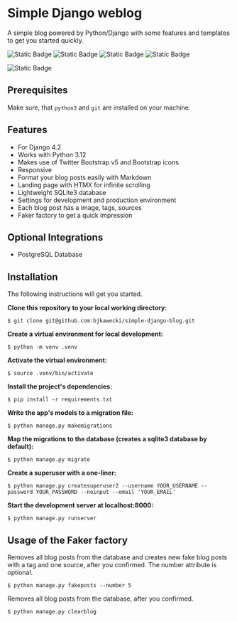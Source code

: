 # Simple Django weblog

A simple blog powered by Python/Django with some features and templates to get you started quickly.

![Static Badge](https://img.shields.io/badge/DJANGO-4.2-%23092E20?style=flat-square&logo=django&labelColor=%23092E20&color=gray)
![Static Badge](https://img.shields.io/badge/BOOTSTRAP-5-%237952B3?style=flat-square&logo=bootstrap&labelColor=%237952B3&color=gray)
![Static Badge](https://img.shields.io/badge/HTMX-%233366CC?style=flat-square&logo=htmx&labelColor=%233366CC)
![Static Badge](https://img.shields.io/badge/MARKDOWN-%23000000?style=flat-square&logo=markdown&labelColor=%23000000)

![Static Badge](https://img.shields.io/badge/MARKDOWN-%000000?style=flat&logo=markdown)


## Prerequisites

Make sure, that `python3` and `git` are installed on your machine.

## Features

- For Django 4.2
- Works with Python 3.12
- Makes use of Twitter Bootstrap v5 and Bootstrap icons
- Responsive
- Format your blog posts easily with Markdown
- Landing page with HTMX for infinite scrolling 
- Lightweight SQLite3 database
- Settings for development and production environment
- Each blog post has a image, tags, sources
- Faker factory to get a quick impression


## Optional Integrations

- PostgreSQL Database

## Installation

The following instructions will get you started.

**Clone this repository to your local working directory:**
```
$ git clone git@github.com:bjkawecki/simple-django-blog.git
```
**Create a virtual environment for local development:**
```
$ python -m venv .venv
```
**Activate the virtual environment:**
```
$ source .venv/bin/activate
```
**Install the project's dependencies:**
```
$ pip install -r requirements.txt
```
**Write the app's models to a migration file:**
```
$ python manage.py makemigrations
```
**Map the migrations to the database (creates a sqlite3 database by default):**
```
$ python manage.py migrate
```
**Create a superuser with a one-liner:**
```
$ python manage.py createsuperuser2 --username YOUR_USERNAME --password YOUR_PASSWORD --noinput --email 'YOUR_EMAIL'
```
**Start the development server at localhost:8000:**
```
$ python manage.py runserver
```


## Usage of the Faker factory

Removes all blog posts from the database and creates new fake blog posts with a tag and one source, after you confirmed. The number attribute is optional.
```
$ python manage.py fakeposts --number 5
```

Removes all blog posts from the database, after you confirmed.
```
$ python manage.py clearblog
```